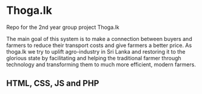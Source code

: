 # Thoga.lk

Repo for the 2nd year group project Thoga.lk

The main goal of this system is to make a connection between buyers and farmers to reduce their
transport costs and give farmers a better price.
As thoga.lk we try to uplift agro-industry in Sri Lanka and restoring it to the glorious state by
facilitating and helping the traditional farmer through technology and transforming them to much
more efficient, modern farmers. 

## HTML, CSS, JS  and PHP


